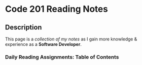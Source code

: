 # Code 201 Reading Notes
## Description
This page is a *collection of my notes* as I gain more knowledge & experience as a **Software Developer**.

### Daily Reading Assignments: Table of Contents

